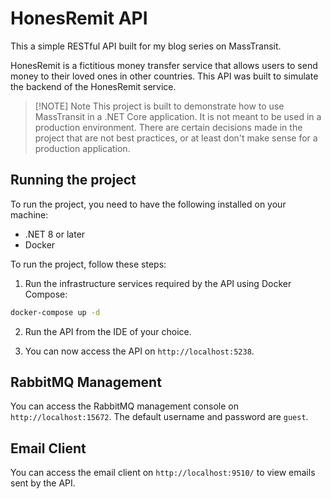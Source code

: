 # HonesRemit API
This a simple RESTful API built for my blog series on MassTransit.

HonesRemit is a fictitious money transfer service that allows users to send money to their loved ones in other countries. 
This API was built to simulate the backend of the HonesRemit service.

> [!NOTE] Note
> This project is built to demonstrate how to use MassTransit in a .NET Core application. It is not meant to be used in a production environment. There are certain decisions 
> made in the project that are not best practices, or at least don't make sense for a production application.

## Running the project
To run the project, you need to have the following installed on your machine:
- .NET 8 or later
- Docker

To run the project, follow these steps:
1. Run the infrastructure services required by the API using Docker Compose:
```bash
docker-compose up -d
```

2. Run the API from the IDE of your choice.

3. You can now access the API on `http://localhost:5238`.

## RabbitMQ Management
You can access the RabbitMQ management console on `http://localhost:15672`. The default username and password are `guest`.

## Email Client
You can access the email client on `http://localhost:9510/` to view emails sent by the API.